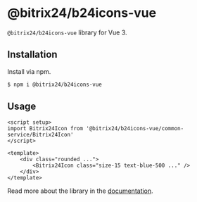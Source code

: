 # @bitrix24/b24icons-vue

`@bitrix24/b24icons-vue` library for Vue 3.

## Installation

Install via npm.

```sh
$ npm i @bitrix24/b24icons-vue
```

## Usage

```vue
<script setup>
import Bitrix24Icon from '@bitrix24/b24icons-vue/common-service/Bitrix24Icon'
</script>

<template>
	<div class="rounded ...">
		<Bitrix24Icon class="size-15 text-blue-500 ..." />
	</div>
</template>
```

Read more about the library in the [documentation](https://bitrix24.github.io/b24icons/guide/vue.html).